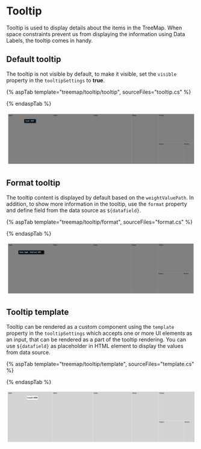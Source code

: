 # Tooltip

Tooltip is used to display details about the items in the TreeMap. When space constraints prevent us from displaying the information using Data Labels, the tooltip comes in handy.

## Default tooltip

The tooltip is not visible by default, to make it visible, set the `visible` property in the `tooltipSettings` to **true**.

{% aspTab template="treemap/tooltip/tooltip", sourceFiles="tooltip.cs" %}

{% endaspTab %}

![TreeMap with tooltip](images/Tooltip/Tooltip.png)

## Format tooltip

The tooltip content is displayed by default based on the `weightValuePath`. In addition, to show more information in the tooltip, use the `format` property and define field from the data source as `${datafield}`.

{% aspTab template="treemap/tooltip/format", sourceFiles="format.cs" %}

{% endaspTab %}

![TreeMap with tooltip format](images/Tooltip/TooltipFormat.png)

## Tooltip template

Tooltip can be rendered as a custom component using the `template` property in the `tooltipSettings` which accepts one or more UI elements as an input, that can be rendered as a part of the tooltip rendering. You can use `${datafield}` as placeholder in HTML element to display the values from data source.

{% aspTab template="treemap/tooltip/template", sourceFiles="template.cs" %}

{% endaspTab %}

![TreeMap with tooltip template](images/Tooltip/Template.png)